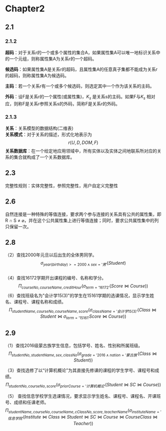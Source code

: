 # Chapter2
## 2.1
### 2.1.2
**超码**：对于关系r的一个或多个属性的集合A，如果属性集A可以唯一地标识关系中的一个元组，则称属性集A为关系r的一个超码。  

**候选码**：如果属性集A是关系r的超码，且属性集A的任意真子集都不能成为关系r的超码，则称属性集A为候选码。   

**主码**：若一个关系r有一个或多个候选码，则选定其中一个作为该关系的主码。  

**外码**：设F是关系r的一个属性(或属性集)，$K_s$ 是关系s的主码。如果F与$K_s$ 相对应，则称F是关系r参照关系s的外码，简称F是关系r的外码。

### 2.1.3
**关系**：关系模型的数据结构(二维表)  
**关系模式**：对于关系的描述，形式化地表示为$$r(U,D,DOM,F)$$
**关系数据库**：在一个给定地应用领域中，所有实体以及实体之间地联系所对应的关系的集合就构成了一个关系数据库。

## 2.3
完整性规则：实体完整性，参照完整性，用户自定义完整性

## 2.6
自然连接是一种特殊的等值连接，要求两个参与连接的关系具有公共的属性集，即R $\cap$ S $\neq$ $\varnothing$，并在这个公共属性集上进行等值连接；同时，要求公共属性集中的列只保留一次。

## 2.8
（2）查找2000年元旦以后出生的全体男同学。  
$$\sigma_{year(birthday)>=2000 \wedge sex='男'}(Student)$$  
（4）查找16172学期开出课程的编号、名称和学分。
$$\Pi_{courseNo,courseName,creditHour}(\sigma_{term='16172'}(Score \Join Course))$$
（6）查找班级名为"会计学15(3)"的学生在15161学期的选课情况，显示学生姓名、课程号、课程名称和成绩。
$$\Pi_{studentName,courseNo,courseName,score}(\sigma_{className='会计学15(3)'}(Class \Join Student \Join \sigma_{term='15161'}Score \Join Course))$$

## 2.9
（1）查找2016级蒙古族学生信息，包括学号、姓名、性别和所属班级。
$$\Pi_{studentNo,studentName,sex,classNo}(\sigma_{grade='2016 \wedge nation='蒙古族'}(Class \Join Student))$$

（3）查找选修了以“计算机概论”为其直接先修课的课程的学生学号、课程号和成绩。
$$\Pi_{studentNo, courseNo, score}(\sigma_{priorCourse='计算机概论'}(Student \Join SC \Join Course))$$

（5） 查找信息学校学生选课情况，要求显示学生姓名、课程号、课程名、开课班号、成绩和任课老师。
$$\Pi_{studentName, courseNo, courseName, cClassNo, score, teacherName}(\sigma_{instituteName='信息学院'}(Institute \Join Class \Join Student \Join SC \Join Course \Join CourseClass \Join Teacher))$$